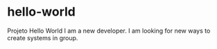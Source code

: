 # hello-world
Projeto Hello World
I am a new developer. I am looking for new ways to create systems in group.
